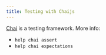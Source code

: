 ```yaml
---
title: Testing with Chaijs
---
```

[Chai](http://chaijs.com) is a testing framework. More info:

*   `help chai assert`
*   `help chai expectations`